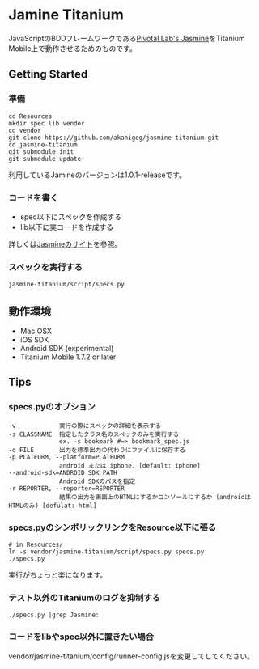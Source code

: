 Jamine Titanium
===============

JavaScriptのBDDフレームワークである[Pivotal Lab's Jasmine](http://github.com/pivotal/jasmine)をTitanium Mobile上で動作させるためのものです。

Getting Started
---------------

### 準備

    cd Resources
    mkdir spec lib vendor
    cd vendor
    git clone https://github.com/akahigeg/jasmine-titanium.git
    cd jasmine-titanium
    git submodule init
    git submodule update

利用しているJamineのバージョンは1.0.1-releaseです。

### コードを書く

* spec以下にスペックを作成する
* lib以下に実コードを作成する

詳しくは[Jasmineのサイト](http://pivotal.github.com/jasmine/)を参照。

### スペックを実行する

    jasmine-titanium/script/specs.py

動作環境
--------

* Mac OSX
* iOS SDK
* Android SDK (experimental)
* Titanium Mobile 1.7.2 or later

Tips
----

### specs.pyのオプション

    -v            実行の際にスペックの詳細を表示する
    -s CLASSNAME  指定したクラス名のスペックのみを実行する
                  ex. -s bookmark #=> bookmark_spec.js
    -o FILE       出力を標準出力の代わりにファイルに保存する
    -p PLATFORM, --platform=PLATFORM
                  android または iphone. [default: iphone]
    --android-sdk=ANDROID_SDK_PATH
                  Android SDKのパスを指定
    -r REPORTER, --reporter=REPORTER
                  結果の出力を画面上のHTMLにするかコンソールにするか (androidはHTMLのみ) [defulat: html]

### specs.pyのシンボリックリンクをResource以下に張る

    # in Resources/
    ln -s vendor/jasmine-titanium/script/specs.py specs.py
    ./specs.py

実行がちょっと楽になります。

### テスト以外のTitaniumのログを抑制する

    ./specs.py |grep Jasmine:

### コードをlibやspec以外に置きたい場合

vendor/jasmine-titanium/config/runner-config.jsを変更してしてください。
